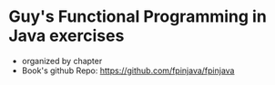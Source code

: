 # Guy's Functional Programming in Java exercises

- organized by chapter
- Book's github Repo: https://github.com/fpinjava/fpinjava
